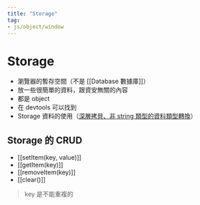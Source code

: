 ```yaml
---
title: "Storage"
tag: 
- js/object/window
---
```

# Storage
- 瀏覽器的暫存空間（不是 [[Database 數據庫]]）
- 放一些很簡單的資料，跟資安無關的內容
- 都是 object
- 在 devtools 可以找到
- Storage 資料的使用（[深層拷貝、非 string 類型的資料類型轉換](JavaScript/資料類型/Object,%20Array/Object/深層拷貝、非%20string%20類型的資料類型轉換.md)）

## Storage 的 CRUD
- [[setItem(key, value)]]
- [[getItem(key)]]
- [[removeItem(key)]]
- [[clear()]]

> key 是不能重複的